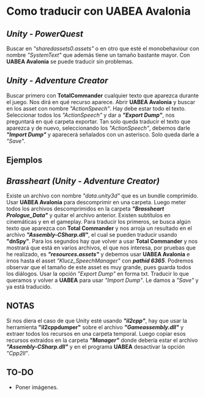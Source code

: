 # Como traducir con UABEA Avalonia
## _Unity - PowerQuest_
Buscar en _"sharedassets0.assets"_ o en otro que esté el monobehaviour con nombre _"SystemText"_ que además tiene un tamaño bastante mayor. Con **UABEA Avalonia** se puede traducir sin problemas.

## _Unity - Adventure Creator_
Buscar primero con **TotalCommander** cualquier texto que aparezca durante el juego. Nos dirá en qué recurso aparece. Abrir **UABEA Avalonia** y buscar en los asset con nombre _"ActionSpeech"_. Hay debe estar todo el texto. Seleccionar todos los _"ActionSpeech"_ y dar a ***"Export Dump"***, nos preguntará en qué carpeta exportar. Tan solo queda traducir el texto que aparezca y de nuevo, seleccionando los _"ActionSpeech"_, debemos darle ***"Import Dump"*** y aparecerá señalados con un asterisco. Solo queda darle a _"Save"_.

## **Ejemplos**
## _Brassheart (Unity - Adventure Creator)_
Existe un archivo con nombre _"data.unity3d"_ que es un bundle comprimido. Usar **UABEA Avalonia** para descomprimir en una carpeta. Luego meter todos los archivos descomprimidos en la carpeta ***"Brassheart Prologue_Data"*** y quitar el archivo anterior. 
Existen subtítulos en cinemáticas y en el gameplay. Para traducir los primeros, se busca algún texto que aparezca con **Total Commander** y nos arroja un resultado en el archivo ***"Assembly-CSharp.dll"***, el cual se pueden traducir usando **"dnSpy"**. Para los segundos hay que volver a usar **Total Commander** y nos mostrará que está en varios archivos, el que nos interesa, por pruebas que he realizado, es ***"resources.assets"*** y debemos usar **UABEA Avalonia** e irnos hasta el asset _"Klucz_SpeechManager"_ con ***pathid 6365***. Podremos observar que el tamaño de este asset es muy grande, pues guarda todos los diálogos. Usar la opción _"Export Dump"_ en forma txt. Traducir lo que queramos y volver a **UABEA** para usar _"Import Dump"_. Le damos a _"Save"_ y ya está traducido.

## **NOTAS**
Si nos diera el caso de que Unity esté usando ***"il2cpp"***, hay que usar la herramienta **"il2cppdumper"** sobre el archivo ***"Gameassembly.dll"*** y extraer todos los recursos en una carpeta temporal. Luego copiar esos recursos extraidos en la carpeta ***"Manager"*** donde debería estar el archivo ***"Assembly-CSharp.dll"*** y en el programa **UABEA** desactivar la opción _"Cpp2Il"_.

## TO-DO
- Poner imágenes.
